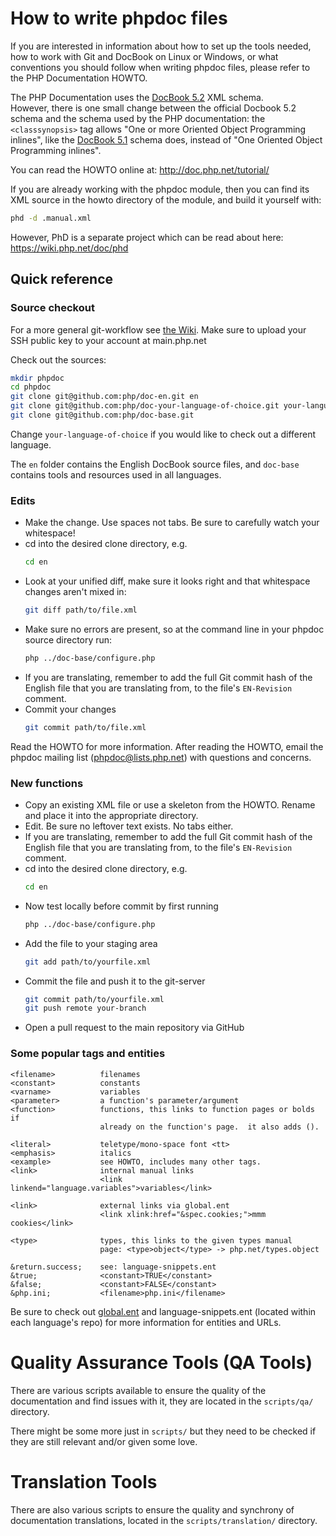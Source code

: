 # How to write phpdoc files

If you are interested in information about how to set up the tools
needed, how to work with Git and DocBook on Linux or Windows, or what
conventions you should follow when writing phpdoc files, please refer
to the PHP Documentation HOWTO.

The PHP Documentation uses the [DocBook 5.2](https://tdg.docbook.org/tdg/5.2/) XML schema. \
However, there is one small change between the official Docbook 5.2 schema and the schema used by the PHP documentation:
the `<classsynopsis>` tag allows "One or more Oriented Object Programming inlines",
like the [DocBook 5.1](https://tdg.docbook.org/tdg/5.1/classsynopsis) schema does,
instead of "One Oriented Object Programming inlines".

You can read the HOWTO online at: http://doc.php.net/tutorial/

If you are already working with the phpdoc module,
then you can find its XML source in the howto directory
of the module, and build it yourself with:

```bash
phd -d .manual.xml
```

However, PhD is a separate project which can be read about here:
https://wiki.php.net/doc/phd

## Quick reference

### Source checkout

For a more general git-workflow see [the Wiki](https://wiki.php.net/vcs/gitworkflow#reviewing_and_closing_pull_requests).
Make sure to upload your SSH public key to your account at main.php.net

Check out the sources:

```bash
mkdir phpdoc
cd phpdoc
git clone git@github.com:php/doc-en.git en
git clone git@github.com:php/doc-your-language-of-choice.git your-language-of-choice
git clone git@github.com:php/doc-base.git
```

Change `your-language-of-choice` if you would like to check out a different language.

The `en` folder contains the English DocBook source files, and `doc-base` contains tools
and resources used in all languages.

### Edits

* Make the change.  Use spaces not tabs.  Be sure to carefully watch your whitespace!
* cd into the desired clone directory, e.g.
  ```bash
  cd en
  ```
* Look at your unified diff, make sure it looks right and that whitespace changes aren't mixed in:
  ```bash
  git diff path/to/file.xml
  ```
* Make sure no errors are present, so at the command line in your phpdoc source directory run:
  ```bash
  php ../doc-base/configure.php
  ```
* If you are translating, remember to add the full Git commit hash of the English file that you are translating
  from, to the file's `EN-Revision` comment.
* Commit your changes
  ```bash
  git commit path/to/file.xml
  ```

Read the HOWTO for more information.  After reading the HOWTO,
email the phpdoc mailing list (phpdoc@lists.php.net) with questions
and concerns.

### New functions

* Copy an existing XML file or use a skeleton from the HOWTO.
  Rename and place it into the appropriate directory.
* Edit.  Be sure no leftover text exists.  No tabs either.
* If you are translating, remember to add the full Git commit hash of the English
  file that you are translating from, to the file's `EN-Revision` comment.
* cd into the desired clone directory, e.g.
  ```bash
  cd en
  ```
* Now test locally before commit by first running
  ```bash
  php ../doc-base/configure.php
  ```
* Add the file to your staging area
  ```bash
  git add path/to/yourfile.xml
  ```
* Commit the file and push it to the git-server
  ```bash
  git commit path/to/yourfile.xml
  git push remote your-branch
  ```
* Open a pull request to the main repository via GitHub

### Some popular tags and entities

    <filename>          filenames
    <constant>          constants
    <varname>           variables
    <parameter>         a function's parameter/argument
    <function>          functions, this links to function pages or bolds if
                        already on the function's page.  it also adds ().

    <literal>           teletype/mono-space font <tt>
    <emphasis>          italics
    <example>           see HOWTO, includes many other tags.
    <link>              internal manual links
                        <link linkend="language.variables">variables</link>

    <link>              external links via global.ent
                        <link xlink:href="&spec.cookies;">mmm cookies</link>

    <type>              types, this links to the given types manual
                        page: <type>object</type> -> php.net/types.object

    &return.success;    see: language-snippets.ent
    &true;              <constant>TRUE</constant>
    &false;             <constant>FALSE</constant>
    &php.ini;           <filename>php.ini</filename>

Be sure to check out [global.ent](entities/global.ent) and
language-snippets.ent (located within each language's repo) for
more information for entities and URLs.

# Quality Assurance Tools (QA Tools)

There are various scripts available to ensure the quality of the documentation
and find issues with it, they are located in the `scripts/qa/` directory.

There might be some more just in `scripts/` but they need to be checked if they
are still relevant and/or given some love.

# Translation Tools

There are also various scripts to ensure the quality and synchrony of
documentation translations, located in the `scripts/translation/` directory.


